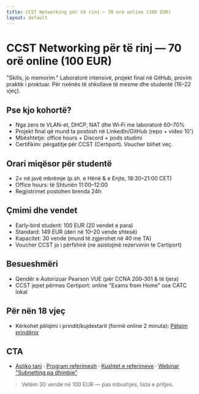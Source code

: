 ```yaml
---
title: CCST Networking për të rinj — 70 orë online (100 EUR)
layout: default
---
```


# CCST Networking për të rinj — 70 orë online (100 EUR)
"Skills, jo memorim." Laboratorë intensivë, projekt final në GitHub, provim praktik i proktuar. Për nxënës të shkollave të mesme dhe studentë (16–22 vjeç).

## Pse kjo kohortë?
- Nga zero te VLAN-et, DHCP, NAT dhe Wi‑Fi me laboratorë 60–70%
- Projekt final që mund ta postosh në LinkedIn/GitHub (repo + video 10')
- Mbështetje: office hours + Discord + pods studimi
- Certifikim: përgatitje për CCST (Certiport). Voucher blihet veç.

## Orari miqësor për studentë
- 2× në javë mbrëmje (p.sh. e Hënë & e Enjte, 18:30–21:00 CET)
- Office hours: të Shtunën 11:00–12:00
- Regjistrimet postohen brenda 24h

## Çmimi dhe vendet
- Early‑bird student: 100 EUR (20 vendet e para)
- Standard: 149 EUR (deri në 10–20 vende shtesë)
- Kapacitet: 30 vende (mund të zgjerohet në 40 me TA)
- Voucher CCST jo i përfshirë (ne asistojmë rezervimin te Certiport)

## Besueshmëri
- Qendër e Autorizuar Pearson VUE (për CCNA 200‑301 & të tjera)
- CCST jepet përmes Certiport: online "Exams from Home" ose CATC lokal

## Për nën 18 vjeç
- Kërkohet pëlqimi i prindit/kujdestarit (formë online 2 minuta): [Pëlqim prindëror](./consent-parent.md)

## CTA
- [Apliko tani](./apply.html) · [Program referimesh](./referral.md) · [Kushtet e referimeve](./referral-terms.md) · [Webinar "Subnetting pa dhimbje"](./webinar-outline-sq.md)

> Vetëm 30 vende në 100 EUR — pas mbushjes, lista e pritjes.